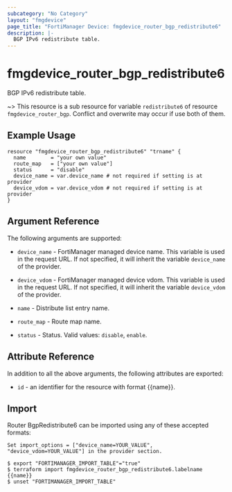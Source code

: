 ```yaml
---
subcategory: "No Category"
layout: "fmgdevice"
page_title: "FortiManager Device: fmgdevice_router_bgp_redistribute6"
description: |-
  BGP IPv6 redistribute table.
---
```


# fmgdevice_router_bgp_redistribute6
BGP IPv6 redistribute table.

~> This resource is a sub resource for variable `redistribute6` of resource `fmgdevice_router_bgp`. Conflict and overwrite may occur if use both of them.



## Example Usage

```hcl
resource "fmgdevice_router_bgp_redistribute6" "trname" {
  name        = "your own value"
  route_map   = ["your own value"]
  status      = "disable"
  device_name = var.device_name # not required if setting is at provider
  device_vdom = var.device_vdom # not required if setting is at provider
}
```

## Argument Reference


The following arguments are supported:

* `device_name` - FortiManager managed device name. This variable is used in the request URL. If not specified, it will inherit the variable `device_name` of the provider.
* `device_vdom` - FortiManager managed device vdom. This variable is used in the request URL. If not specified, it will inherit the variable `device_vdom` of the provider.

* `name` - Distribute list entry name.
* `route_map` - Route map name.
* `status` - Status. Valid values: `disable`, `enable`.



## Attribute Reference

In addition to all the above arguments, the following attributes are exported:
* `id` - an identifier for the resource with format {{name}}.

## Import

Router BgpRedistribute6 can be imported using any of these accepted formats:
```
Set import_options = ["device_name=YOUR_VALUE", "device_vdom=YOUR_VALUE"] in the provider section.

$ export "FORTIMANAGER_IMPORT_TABLE"="true"
$ terraform import fmgdevice_router_bgp_redistribute6.labelname {{name}}
$ unset "FORTIMANAGER_IMPORT_TABLE"
```

